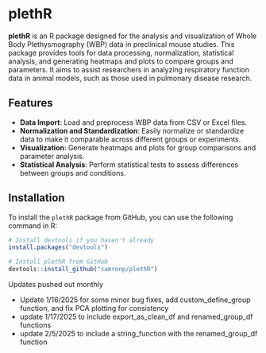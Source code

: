 # plethR

**plethR** is an R package designed for the analysis and visualization of Whole Body Plethysmography (WBP) data in preclinical mouse studies. This package provides tools for data processing, normalization, statistical analysis, and generating heatmaps and plots to compare groups and parameters. It aims to assist researchers in analyzing respiratory function data in animal models, such as those used in pulmonary disease research.

## Features

- **Data Import**: Load and preprocess WBP data from CSV or Excel files.
- **Normalization and Standardization**: Easily normalize or standardize data to make it comparable across different groups or experiments.
- **Visualization**: Generate heatmaps and plots for group comparisons and parameter analysis.
- **Statistical Analysis**: Perform statistical tests to assess differences between groups and conditions.

## Installation

To install the `plethR` package from GitHub, you can use the following command in R:

```r
# Install devtools if you haven't already
install.packages("devtools")

# Install plethR from GitHub
devtools::install_github("camronp/plethR")
```
Updates pushed out monthly
- Update 1/16/2025 for some minor bug fixes, add custom_define_group function, and fix PCA plotting for consistency
- update 1/17/2025 to include export_as_clean_df and renamed_group_df functions
- update 2/5/2025 to include a string_function with the renamed_group_df function
